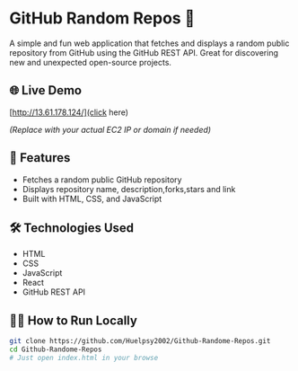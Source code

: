 # GitHub Random Repos 🎲

A simple and fun web application that fetches and displays a random public repository from GitHub using the GitHub REST API. Great for discovering new and unexpected open-source projects.

## 🌐 Live Demo

[http://13.61.178.124/](click here)

*(Replace with your actual EC2 IP or domain if needed)*

## 🚀 Features

- Fetches a random public GitHub repository
- Displays repository name, description,forks,stars and link
- Built with HTML, CSS, and JavaScript



## 🛠️ Technologies Used

- HTML
- CSS
- JavaScript
- React
- GitHub REST API

## 🧑‍💻 How to Run Locally

```bash
git clone https://github.com/Huelpsy2002/Github-Randome-Repos.git
cd Github-Randome-Repos
# Just open index.html in your browse
